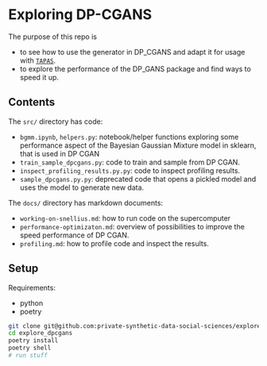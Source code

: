 # Exploring DP-CGANS

The purpose of this repo is 
- to see how to use the generator in DP_CGANS and adapt it for usage with [`TAPAS`](https://github.com/alan-turing-institute/privacy-sdg-toolbox).
- to explore the performance of the DP_GANS package and find ways to speed it up.

## Contents 
The `src/` directory has code:
- `bgmm.ipynb`, `helpers.py`: notebook/helper functions exploring some performance aspect of the Bayesian Gaussian Mixture model in sklearn, that is used in DP CGAN
- `train_sample_dpcgans.py`: code to train and sample from DP CGAN.
- `inspect_profiling_results.py.py`: code to inspect profiling results.
- `sample_dpcgans.py.py`: deprecated code that opens a pickled model and uses the model to generate new data.

The `docs/` directory has markdown documents:
- `working-on-snellius.md`: how to run code on the supercomputer
- `performance-optimizaton.md`: overview of possibilities to improve the speed performance of DP CGAN.
- `profiling.md`: how to profile code and inspect the results.

## Setup

Requirements:
- python
- poetry 

```bash
git clone git@github.com:private-synthetic-data-social-sciences/explore_dpcgans.git
cd explore_dpcgans
poetry install 
poetry shell
# run stuff
```

